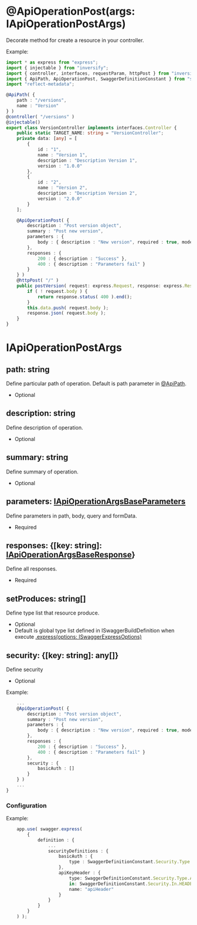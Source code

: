 # @ApiOperationPost(args: IApiOperationPostArgs)
Decorate method for create a resource in your controller.

Example:

```ts
import * as express from "express";
import { injectable } from "inversify";
import { controller, interfaces, requestParam, httpPost } from "inversify-express-utils";
import { ApiPath, ApiOperationPost, SwaggerDefinitionConstant } from "swagger-express-ts";
import "reflect-metadata";

@ApiPath( {
    path : "/versions",
    name : "Version"
} )
@controller( "/versions" )
@injectable()
export class VersionController implements interfaces.Controller {
    public static TARGET_NAME: string = "VersionController";
    private data: [any] = [
        {
            id : "1",
            name : "Version 1",
            description : "Description Version 1",
            version : "1.0.0"
        },
        {
            id : "2",
            name : "Version 2",
            description : "Description Version 2",
            version : "2.0.0"
        }
    ];

    @ApiOperationPost( {
        description : "Post version object",
        summary : "Post new version",
        parameters : {
            body : { description : "New version", required : true, model : "Version" }
        },
        responses : {
            200 : { description : "Success" },
            400 : { description : "Parameters fail" }
        }
    } )
    @httpPost( "/" )
    public postVersion( request: express.Request, response: express.Response, next: express.NextFunction ): void {
        if ( ! request.body ) {
            return response.status( 400 ).end();
        }
        this.data.push( request.body );
        response.json( request.body );
    }
}

```

# IApiOperationPostArgs

## path: string
Define particular path of operation. Default is path parameter in [@ApiPath](./api-path.decorator.md).
- Optional

## description: string
Define description of operation.
- Optional

## summary: string
Define summary of operation.
- Optional

## parameters: [IApiOperationArgsBaseParameters](./i-api-operation-args-base-parameters.md)
Define parameters in path, body, query and formData.
- Required

## responses: {[key: string]: [IApiOperationArgsBaseResponse](./i-api-operation-args-base-response.md)}
Define all responses.
- Required

## setProduces: string[]
Define type list that resource produce.
- Optional
- Default is global type list defined in ISwaggerBuildDefinition when execute [.express(options: ISwaggerExpressOptions)](./configuration.md)

## security: {[key: string]: any[]}
Define security
- Optional

Example:

```ts
    ...
    @ApiOperationPost( {
        description : "Post version object",
        summary : "Post new version",
        parameters : {
            body : { description : "New version", required : true, model : "Version" }
        },
        responses : {
            200 : { description : "Success" },
            400 : { description : "Parameters fail" }
        },
        security : {
            basicAuth : []
        }
    } )
    ...
}

```

### Configuration

Example:

```ts
    app.use( swagger.express(
        {
            definition : {
                ...
                securityDefinitions : {
                    basicAuth : {
                        type : SwaggerDefinitionConstant.Security.Type.BASIC_AUTHENTICATION
                    },
                    apiKeyHeader : {
                        type: SwaggerDefinitionConstant.Security.Type.API_KEY,
                        in: SwaggerDefinitionConstant.Security.In.HEADER,
                        name: "apiHeader"
                    }
                }
            }
        }
    ) );
```